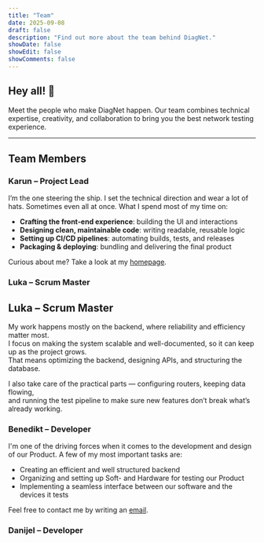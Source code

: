 ```yaml
---
title: "Team"
date: 2025-09-08
draft: false
description: "Find out more about the team behind DiagNet."
showDate: false
showEdit: false
showComments: false
---
```


## Hey all! 👋

Meet the people who make DiagNet happen. Our team combines technical expertise,
creativity, and collaboration to bring you the best network testing experience.

---

## Team Members

### Karun – Project Lead

I’m the one steering the ship. I set the technical direction and wear a lot of
hats. Sometimes even all at once. What I spend most of my time on:

- **Crafting the front‑end experience**: building the UI and interactions
- **Designing clean, maintainable code**: writing readable, reusable logic
- **Setting up CI/CD pipelines**: automating builds, tests, and releases
- **Packaging & deploying**: bundling and delivering the final product

Curious about me? Take a look at my [homepage](https://karun.sndh.dev).

### Luka – Scrum Master

## Luka – Scrum Master

My work happens mostly on the backend, where reliability and efficiency matter most.  
I focus on making the system scalable and well-documented, so it can keep up as the project grows.  
That means optimizing the backend, designing APIs, and structuring the database.  

I also take care of the practical parts — configuring routers, keeping data flowing,  
and running the test pipeline to make sure new features don’t break what’s already working.

### Benedikt – Developer

I'm one of the driving forces when it comes to the development and design of our Product.
A few of my most important tasks are:

- Creating an efficient and well structured backend
- Organizing and setting up Soft- and Hardware for testing our Product
- Implementing a seamless interface between our software and the devices it tests

Feel free to contact me by writing an [email](mailto:benedikt.theuretzbachner@htl.rennweg.at).

### Danijel – Developer
